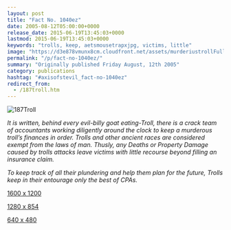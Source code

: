 ```yaml
---
layout: post
title: "Fact No. 1040ez"
date: 2005-08-12T05:00:00+0000
release_date: 2015-06-19T13:45:03+0000
lastmod: 2015-06-19T13:45:03+0000
keywords: "trolls, keep, aetsmousetrapxjpg, victims, little"
image: "https://d3e878vmunx8cm.cloudfront.net/assets/murderiustrollFull.jpg"
permalink: "/p/fact-no-1040ez/"
summary: "Originally published Friday August, 12th 2005"
category: publications
hashtag: "#axisofstevil_fact-no-1040ez"
redirect_from:
  - /187troll.htm
---
```


[id_1]: https://d3e878vmunx8cm.cloudfront.net/assets/murderiustrollFull.jpg "187Troll"
![187Troll][id_1]

*It is written, behind every evil-billy goat eating-Troll, there is a crack team of accountants working diligently around the clock to keep a murderous troll’s finances in order. Trolls and other ancient races are considered exempt from the laws of man. Thusly, any Deaths or Property Damage caused by trolls attacks leave victims with little recourse beyond filling an insurance claim.* 

*To keep track of all their plundering and help them plan for the future, Trolls keep in their entourage only the best of CPAs.*

[1600 x 1200](https://d3e878vmunx8cm.cloudfront.net/assets/mousetrap1600x1200.jpg "1600 x 1200")
  
[1280 x 854](https://d3e878vmunx8cm.cloudfront.net/assets/mousetrap1280x854.jpg "1280 x 854")

[640 x 480](https://d3e878vmunx8cm.cloudfront.net/assets/mousetrap640x480.jpg "640 x 480")
